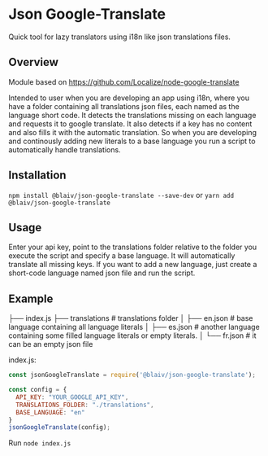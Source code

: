 # Json Google-Translate

Quick tool for lazy translators using i18n like json translations files.

## Overview

Module based on https://github.com/Localize/node-google-translate

Intended to user when you are developing an app using i18n, where you have a folder containing all translations json files, each named as the language short code. It detects the translations missing on each language and requests it to google translate. It also detects if a key has no content and also fills it with the automatic translation. So when you are developing and continously adding new literals to a base language you run a script to automatically handle translations.

## Installation

  `npm install @blaiv/json-google-translate --save-dev` or `yarn add @blaiv/json-google-translate`

## Usage

Enter your api key, point to the translations folder relative to the folder you execute the script and specify a base language. It will automatically translate all missing keys. If you want to add a new language, just create a short-code language named json file and run the script.


## Example
├── index.js
├── translations                    # translations folder
│   ├── en.json                     # base language containing all language literals
│   ├── es.json                     # another language containing some filled language literals or empty literals.
│   └── fr.json                     # it can be an empty json file

index.js:
```javascript
const jsonGoogleTranslate = require('@blaiv/json-google-translate');

const config = {
  API_KEY: "YOUR_GOOGLE_API_KEY",
  TRANSLATIONS_FOLDER: "./translations",
  BASE_LANGUAGE: "en"
}
jsonGoogleTranslate(config);
```

Run `node index.js`
##

